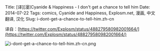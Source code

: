 Title: [译][漫]Cyanide & Happiness - I don't get a chance to tell him
Date: 2014-07-22
Tags: comics, Cyanide and Happiness, Explosm.net, 漫画, 中文翻译, 汉化
Slug: i-dont-get-a-chance-to-tell-him.zh-cn

译自：[https://twitter.com/Explosm/status/488279580982001664/](https://twitter.com/Explosm/status/488279580982001664/)


![i-dont-get-a-chance-to-tell-him.zh-cn.png](/static/images/comics/i-dont-get-a-chance-to-tell-him.zh-cn.png)
